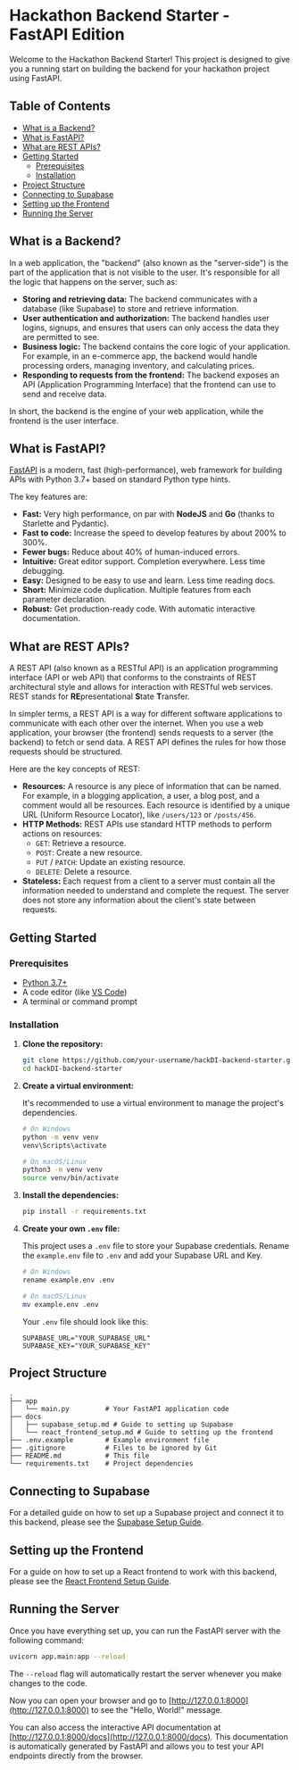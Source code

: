 # Hackathon Backend Starter - FastAPI Edition

Welcome to the Hackathon Backend Starter! This project is designed to give you a running start on building the backend for your hackathon project using FastAPI.

## Table of Contents

- [What is a Backend?](#what-is-a-backend)
- [What is FastAPI?](#what-is-fastapi)
- [What are REST APIs?](#what-are-rest-apis)
- [Getting Started](#getting-started)
  - [Prerequisites](#prerequisites)
  - [Installation](#installation)
- [Project Structure](#project-structure)
- [Connecting to Supabase](#connecting-to-supabase)
- [Setting up the Frontend](#setting-up-the-frontend)
- [Running the Server](#running-the-server)

## What is a Backend?

In a web application, the "backend" (also known as the "server-side") is the part of the application that is not visible to the user. It's responsible for all the logic that happens on the server, such as:

-   **Storing and retrieving data:** The backend communicates with a database (like Supabase) to store and retrieve information.
-   **User authentication and authorization:** The backend handles user logins, signups, and ensures that users can only access the data they are permitted to see.
-   **Business logic:** The backend contains the core logic of your application. For example, in an e-commerce app, the backend would handle processing orders, managing inventory, and calculating prices.
-   **Responding to requests from the frontend:** The backend exposes an API (Application Programming Interface) that the frontend can use to send and receive data.

In short, the backend is the engine of your web application, while the frontend is the user interface.

## What is FastAPI?

[FastAPI](https://fastapi.tiangolo.com/) is a modern, fast (high-performance), web framework for building APIs with Python 3.7+ based on standard Python type hints.

The key features are:

-   **Fast:** Very high performance, on par with **NodeJS** and **Go** (thanks to Starlette and Pydantic).
-   **Fast to code:** Increase the speed to develop features by about 200% to 300%.
-   **Fewer bugs:** Reduce about 40% of human-induced errors.
-   **Intuitive:** Great editor support. Completion everywhere. Less time debugging.
-   **Easy:** Designed to be easy to use and learn. Less time reading docs.
-   **Short:** Minimize code duplication. Multiple features from each parameter declaration.
-   **Robust:** Get production-ready code. With automatic interactive documentation.

## What are REST APIs?

A REST API (also known as a RESTful API) is an application programming interface (API or web API) that conforms to the constraints of REST architectural style and allows for interaction with RESTful web services. REST stands for **RE**presentational **S**tate **T**ransfer.

In simpler terms, a REST API is a way for different software applications to communicate with each other over the internet. When you use a web application, your browser (the frontend) sends requests to a server (the backend) to fetch or send data. A REST API defines the rules for how those requests should be structured.

Here are the key concepts of REST:

-   **Resources:** A resource is any piece of information that can be named. For example, in a blogging application, a user, a blog post, and a comment would all be resources. Each resource is identified by a unique URL (Uniform Resource Locator), like `/users/123` or `/posts/456`.
-   **HTTP Methods:** REST APIs use standard HTTP methods to perform actions on resources:
    -   `GET`: Retrieve a resource.
    -   `POST`: Create a new resource.
    -   `PUT` / `PATCH`: Update an existing resource.
    -   `DELETE`: Delete a resource.
-   **Stateless:** Each request from a client to a server must contain all the information needed to understand and complete the request. The server does not store any information about the client's state between requests.

## Getting Started

### Prerequisites

-   [Python 3.7+](https://www.python.org/downloads/)
-   A code editor (like [VS Code](https://code.visualstudio.com/))
-   A terminal or command prompt

### Installation

1.  **Clone the repository:**

    ```bash
    git clone https://github.com/your-username/hackDI-backend-starter.git
    cd hackDI-backend-starter
    ```

2.  **Create a virtual environment:**

    It's recommended to use a virtual environment to manage the project's dependencies.

    ```bash
    # On Windows
    python -m venv venv
    venv\Scripts\activate

    # On macOS/Linux
    python3 -m venv venv
    source venv/bin/activate
    ```

3.  **Install the dependencies:**

    ```bash
    pip install -r requirements.txt
    ```

4.  **Create your own `.env` file:**

    This project uses a `.env` file to store your Supabase credentials. Rename the `example.env` file to `.env` and add your Supabase URL and Key.

    ```bash
    # On Windows
    rename example.env .env

    # On macOS/Linux
    mv example.env .env
    ```

    Your `.env` file should look like this:

    ```
    SUPABASE_URL="YOUR_SUPABASE_URL"
    SUPABASE_KEY="YOUR_SUPABASE_KEY"
    ```

## Project Structure

```
.
├── app
│   └── main.py         # Your FastAPI application code
├── docs
│   ├── supabase_setup.md # Guide to setting up Supabase
│   └── react_frontend_setup.md # Guide to setting up the frontend
├── .env.example        # Example environment file
├── .gitignore          # Files to be ignored by Git
├── README.md           # This file
└── requirements.txt    # Project dependencies
```

## Connecting to Supabase

For a detailed guide on how to set up a Supabase project and connect it to this backend, please see the [Supabase Setup Guide](./docs/supabase_setup.md).

## Setting up the Frontend

For a guide on how to set up a React frontend to work with this backend, please see the [React Frontend Setup Guide](./docs/react_frontend_setup.md).

## Running the Server

Once you have everything set up, you can run the FastAPI server with the following command:

```bash
uvicorn app.main:app --reload
```

The `--reload` flag will automatically restart the server whenever you make changes to the code.

Now you can open your browser and go to [http://127.0.0.1:8000](http://127.0.0.1:8000) to see the "Hello, World!" message.

You can also access the interactive API documentation at [http://127.0.0.1:8000/docs](http://127.0.0.1:8000/docs). This documentation is automatically generated by FastAPI and allows you to test your API endpoints directly from the browser. 